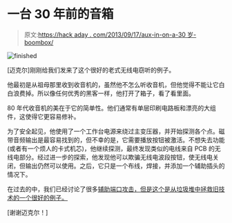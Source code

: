 # 一台 30 年前的音箱

> 原文:[https://hack aday . com/2013/09/17/aux-in-on-a-30 岁-boombox/](https://hackaday.com/2013/09/17/aux-in-on-a-30-year-old-boombox/)

![finished](../Images/31b93b0468fd3f7b964e4e888b32913e.png)

[迈克尔]刚刚给我们发来了这个很好的老式无线电窃听的例子。

他最初是从祖母那里收到收音机的，虽然他不怎么听收音机，但他觉得不能让它白白浪费掉。所以像任何优秀的黑客一样，他打开了箱子，看了看里面。

80 年代收音机的美在于它的简单性。他们通常有单层印刷电路板和漂亮的大组件，这使得它更容易修补。

为了安全起见，他使用了一个工作台电源来绕过主变压器，并开始探测各个点。磁带音频输出是最容易找到的，但不幸的是，它需要播放按钮被激活。不想失去功能(或者有一个烦人的卡式机芯)，他继续探测，最终发现类似的电线来自 PCB 的无线电部分。经过进一步的探索，他发现他可以欺骗无线电波段按钮，使无线电关闭，但输出仍然可以使用。之后，它只是一个布线，焊接，并添加一个辅助插头的情况下。

在过去的中，我们已经讨论了很多[辅助端口攻击，但是这个是从垃圾堆中拯救旧技术的一个很好的例子。](http://hackaday.com/page/2/?s=auxiliary+port)

[谢谢迈克尔！]